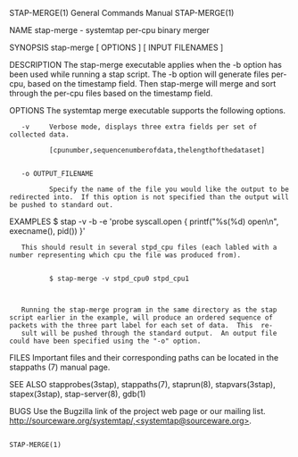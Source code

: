 STAP-MERGE(1)                                                                              General Commands Manual                                                                              STAP-MERGE(1)



NAME
       stap-merge - systemtap per-cpu binary merger



SYNOPSIS
       stap-merge [ OPTIONS ] [ INPUT FILENAMES ]


DESCRIPTION
       The  stap-merge  executable applies when the -b option has been used while running a stap script.  The -b option will generate files per-cpu, based on the timestamp field. Then stap-merge will merge
       and sort through the per-cpu files based on the timestamp field.


OPTIONS
       The systemtap merge executable supports the following options.

       -v     Verbose mode, displays three extra fields per set of collected data.

              [cpunumber,sequencenumberofdata,thelengthofthedataset]


       -o OUTPUT_FILENAME

              Specify the name of the file you would like the output to be redirected into.  If this option is not specified than the output will be pushed to standard out.


EXAMPLES
              $ stap -v -b -e 'probe syscall.open { printf("%s(%d) open\n",
              execname(), pid()) }'



       This should result in several stpd_cpu files (each labled with a number representing which cpu the file was produced from).


              $ stap-merge -v stpd_cpu0 stpd_cpu1



       Running the stap-merge program in the same directory as the stap script earlier in the example, will produce an ordered sequence of packets with the three part label for each set of data.  This  re‐
       sult will be pushed through the standard output.  An output file could have been specified using the "-o" option.


FILES
       Important files and their corresponding paths can be located in the
              stappaths (7) manual page.


SEE ALSO
       stapprobes(3stap),
       stappaths(7),
       staprun(8),
       stapvars(3stap),
       stapex(3stap),
       stap-server(8),
       gdb(1)


BUGS
       Use the Bugzilla link of the project web page or our mailing list.  http://sourceware.org/systemtap/,<systemtap@sourceware.org>.



                                                                                                                                                                                                STAP-MERGE(1)

